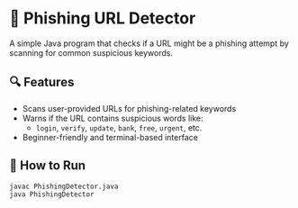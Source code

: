 # 🎣 Phishing URL Detector

A simple Java program that checks if a URL might be a phishing attempt by scanning for common suspicious keywords.

## 🔍 Features

- Scans user-provided URLs for phishing-related keywords
- Warns if the URL contains suspicious words like:
  - `login`, `verify`, `update`, `bank`, `free`, `urgent`, etc.
- Beginner-friendly and terminal-based interface

## 🚀 How to Run

```bash
javac PhishingDetector.java
java PhishingDetector
